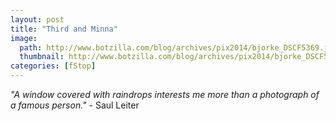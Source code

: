 ```yaml
---
layout: post
title: "Third and Minna"
image:
  path: http://www.botzilla.com/blog/archives/pix2014/bjorke_DSCF5369.jpg
  thumbnail: http://www.botzilla.com/blog/archives/pix2014/bjorke_DSCF5369.jpg
categories: [fStop]
---
```

<p class="well"><i>"A window covered with raindrops interests me more than a photograph of a famous person."</i> - Saul Leiter</p>
